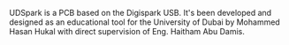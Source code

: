 UDSpark is a PCB based on the Digispark USB. It's been developed and designed as an educational tool for the University of Dubai by Mohammed Hasan Hukal with direct supervision of Eng. Haitham Abu Damis.
